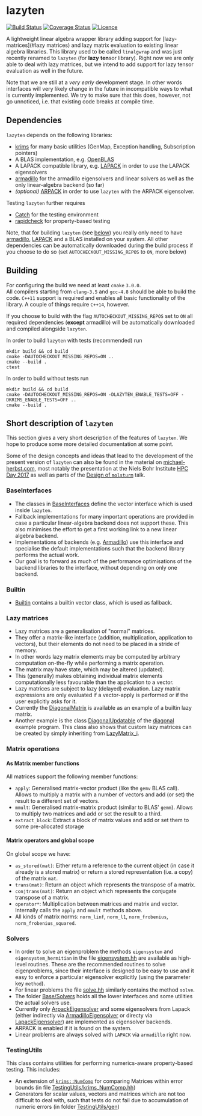 # lazyten
[![Build Status](https://travis-ci.org/lazyten/lazyten.svg?branch=master)](https://travis-ci.org/lazyten/lazyten)
[![Coverage Status](https://coveralls.io/repos/github/lazyten/lazyten/badge.svg?branch=master)](https://coveralls.io/github/lazyten/lazyten)
[![Licence](https://img.shields.io/github/license/lazyten/lazyten.svg)](LICENCE)

A lightweight linear algebra wrapper library adding support for [lazy-matrices](#lazy matrices)
and lazy matrix evaluation to existing linear algebra libraries.
This library used to be called `linalgwrap` and was just recently renamed to `lazyten`
(for **lazy** **ten**sor library).
Right now we are only able to deal with lazy matrices,
but we intend to add support for lazy tensor evaluation as well in the future.

Note that we are still at a *very early* development stage.
In other words interfaces will very likely change in the future
in incompatible ways to what is currently implemented.
We try to make sure that this does, however,
not go unnoticed, i.e. that existing code breaks at compile time.

## Dependencies
``lazyten`` depends on the following libraries:
- [krims](https://lazyten.org/krims) for many basic utilities
  (GenMap, Exception handling, Subscription pointers)
- A BLAS implementation, e.g. [OpenBLAS](https://github.com/xianyi/OpenBLAS/)
- A LAPACK compatible library, e.g.
  [LAPACK](http://netlib.org/lapack) in order to use the LAPACK eigensolvers
- [armadillo](http://arma.sourceforge.net/) for the armadillo eigensolvers
  and linear solvers as well as the only linear-algebra backend (so far)
- *(optional)* [ARPACK](http://www.caam.rice.edu/software/ARPACK/) in order to use
  ``lazyten`` with the ARPACK eigensolver.

Testing ``lazyten`` further requires
- [Catch](https://github.com/philsquared/Catch/) for the testing environment
- [rapidcheck](https://github.com/emil-e/rapidcheck) for property-based testing

Note, that for building ``lazyten`` (see [below](#building)) you really only need to have
[armadillo](http://arma.sourceforge.net/), [LAPACK](http://netlib.org/lapack) and a BLAS
installed on your system.
All other dependencies can be automatically downloaded during the build process
if you choose to do so (set ``AUTOCHECKOUT_MISSING_REPOS`` to ``ON``,
more below)

## Building
For configuring the build we need at least ``cmake`` ``3.0.0``.  
All compilers starting from ``clang-3.5`` and ``gcc-4.8`` should be able to build the code.
``C++11`` support is required and enables all basic functionality of the library.
A couple of things require ``C++14``, however.

If you choose to build with the flag ``AUTOCHECKOUT_MISSING_REPOS`` set to ``ON``
all required dependencies (**except** armadillo) will be automatically downloaded
and compiled alongside ``lazyten``.

In order to build ``lazyten`` with tests (recommended) run
```
mkdir build && cd build
cmake -DAUTOCHECKOUT_MISSING_REPOS=ON ..
cmake --build .
ctest
```

In order to build without tests run
```
mkdir build && cd build
cmake -DAUTOCHECKOUT_MISSING_REPOS=ON -DLAZYTEN_ENABLE_TESTS=OFF -DKRIMS_ENABLE_TESTS=OFF ..
cmake --build .
```

## Short description of ``lazyten``
This section gives a very short description of the features of
``lazyten``.
We hope to produce some more detailed documentation at some point.

Some of the design concepts and ideas that lead to the development
of the present version of ``lazyten`` can also be found in the material on
[michael-herbst.com](https://michael-herbst.com/tag/lazy-matrices.html),
most notably the presentation at the Niels Bohr Institute
[HPC Day 2017](https://michael-herbst.com/talks/2017.05.19_HPC_Day_NBI.pdf)
as well as parts of the [Design of ``molsturm``](http://docs.mfhs.eu/phd/invited_talks/2016.12.09_Design_Molsturm.pdf)
talk.

### BaseInterfaces
- The classes in [BaseInterfaces](src/lazyten/BaseInterfaces)
  define the vector interface which is used inside ``lazyten``.
- Fallback implementations for many important operations are provided
  in case a particular linear-algebra backend does not support these.
  This also minimises the effort to get a first working link to a new
  linear algebra backend.
- Implementations of backends (e.g. [Armadillo](src/lazyten/Armadillo))
  use this interface and specialise the default implementations
  such that the backend library performs the actual work.
- Our goal is to forward as much of the performance optimisations of the
  backend libraries to the interface, without depending on only
  one backend.

### Builtin
- [Builtin](src/lazyten/Builtin) contains a builtin vector class,
  which is used as fallback.

### Lazy matrices
- Lazy matrices are a generalisation of "normal" matrices.
- They offer a matrix-like interface
  (addition, multiplication, application to vectors),
  but their elements do not need to be placed in a
  stride of memory.
- In other words lazy matrix elements may be computed by
  arbitrary computation on-the-fly while performing a
  matrix operation.
- The matrix may have state, which may be altered (updated).
- This (generally) makes obtaining individual matrix elements
  computationally less favourable than the application to
  a vector.
- Lazy matrices are subject to lazy (delayed) evaluation.
  Lazy matrix expressions are only evaluated if a
  vector-apply is performed or if the
  user explicitly asks for it.
- Currently the [DiagonalMatrix](src/lazyten/DiagonalMatrix.hh)
  is available as an example of a builtin lazy matrix.
- Another example is the class [DiagonalUpdatable](examples/diagonal/DiagonalUpdatable.hh)
  of the [diagonal](examples/diagonal) example program.
  This class also shows that custom lazy matrices can be created
  by simply inheriting from [LazyMatrix_i](src/lazyten/LazyMatrix_i.hh).

### Matrix operations
#### As Matrix member functions
All matrices support the following member functions:
- ``apply``: Generalised matrix-vector product (like the ``gemv`` BLAS call).
  Allows to multiply a matrix with a number of vectors and add (or set) the result
  to a different set of vectors.
- ``mmult``: Generalised matrix-matrix product (similar to BLAS' ``gemm``).
  Allows to multiply two matrices and add or set the result to a third.
- ``extract_block``: Extract a block of matrix values and add or set them
  to some pre-allocated storage

#### Matrix operators and global scope
On global scope we have:
- ``as_stored(mat)``: Either return a reference to the current object (in case it already is a stored matrix)
  or return a stored representation (i.e. a copy) of the matrix ``mat``.
- ``trans(mat)``: Return an object which represents the transpose of a matrix.
- ``conjtrans(mat)``: Return an object which represents the conjugate transpose of a matrix.
- ``operator*``: Multiplication between matrices and matrix and vector.
  Internally calls the ``apply`` and ``mmult`` methods above.
- All kinds of matrix norms: ``norm_linf``, ``norm_l1``, ``norm_frobenius``, ``norm_frobenius_squared``.

### Solvers
- In order to solve an eigenproblem the methods ``eigensystem`` and ``eigensystem_hermitian``
  in the file [eigensystem.hh](src/lazyten/eigensystem.hh) are available as
  high-level routines. These are the recommended routines to solve eigenproblems,
  since their interface is designed to be easy to use and it easy to enforce
  a particular eigensolver explicitly (using the parameter key ``method``).
- For linear problems the file [solve.hh](src/lazyten/solve.hh) similarly
  contains the method  ``solve``.
- The folder [Base/Solvers](src/lazyten/Base/Solvers) holds all the lower
  interfaces and some utilities the actual solvers use.
- Currently only [ArpackEigensolver](src/lazyten/Arpack/ArpackEigensolver.hh)
  and some eigensolvers from Lapack (either indirectly via
  [ArmadilloEigensolver](src/lazyten/Armadillo/ArmadilloEigensolver.hh)
  or directy via [LapackEigensolver](src/lazyten/Lapack/LapackEigensolver.hh))
  are implemented as eigensolver backends.
- ARPACK is enabled if it is found on the system.
- Linear problems are always solved with ``LAPACK`` via  ``armadillo`` right now.

### TestingUtils
This class contains utilities for performing numerics-aware
property-based testing. This includes:
- An extension of [``krims::NumComp``](https://lazyten.org/krims/#performing-floating-point-comparisons)
  for comparing Matrices within error bounds (in file [TestingUtils/krims_NumComp.hh](src/lazyten/TestingUtils/krims_NumComp.hh))
- Generators for scalar values, vectors and matrices which are
  not too difficult to deal with,
  such that tests do not fail due to accumulation of numeric errors
  (in folder [TestingUtils/gen](src/lazyten/TestingUtils/gen))
